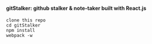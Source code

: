 #### gitStalker: github stalker & note-taker built with React.js ####
```
clone this repo
cd gitStalker
npm install
webpack -w
```
